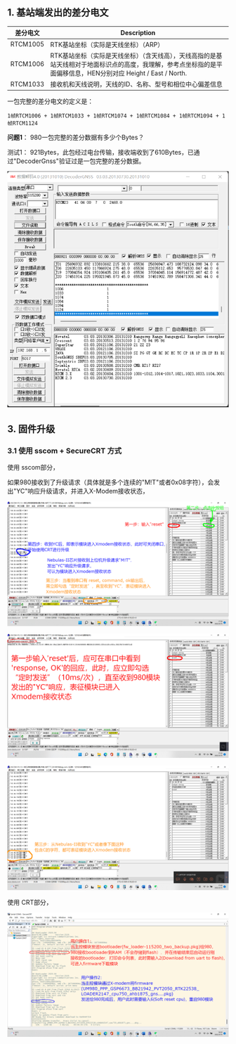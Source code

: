 
## 1. 基站端发出的差分电文

差分电文  |  Description
----|----
RTCM1005  |  RTK基站坐标（实际是天线坐标）（ARP）
RTCM1006  |  RTK基站坐标（实际是天线坐标）（含天线高），天线高指的是基站天线相对于地面标识点的高度，我理解，参考点坐标指的是平面偏移信息，HEN分别对应 Height / East / North.
RTCM1033  |  接收机和天线说明，天线的ID、名称、型号和相位中心偏差信息


一包完整的差分电文的定义是：

```
1帧RTCM1006 + 1帧RTCM1033 + 1帧RTCM1074 + 1帧RTCM1084 + 1帧RTCM1094 + 1帧RTCM1124
```

**问题1**： 980一包完整的差分数据有多少个Bytes？

测试1： 921Bytes，此包经过电台传输，接收端收到了610Bytes，已通过"DecoderGnss"验证过是一包完整的差分数据。

![One whole rtcm packet](images/UM980/One_whole_RTCM_packet_from_base.png "One whole rtcm packet")




## 3. 固件升级

### 3.1 使用 sscom + SecureCRT 方式

使用 sscom部分，

如果980接收到了升级请求（具体就是多个连续的"M!T"或者0x08字符），会发出"YC"响应升级请求，并进入X-Modem接收状态，

![sscom1](images/UM980/um980_firmware_upgrade_firstpart_sscom1.png "sscom1")

![sscom2](images/UM980/um980_firmware_upgrade_firstpart_sscom2.png "sscom2")

![sscom3](images/UM980/um980_firmware_upgrade_firstpart_sscom3.png "sscom3")

使用 CRT部分，

![crt](images/UM980/um980_firmware_upgrade_secondpart_crt.png "crt")
